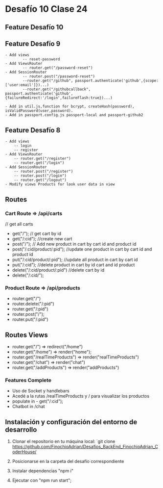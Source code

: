 # Desafío 10 Clase 24

## Feature Desafío 10

## Feature Desafío 9

    - Add views
            -- reset-password
    - Add ViewsRouter
            -- router.get("/password-reset")
    - Add SessionRouter
            -- router.post("/password-reset")
            --router.get("/github", passport.authenticate('github',{scope:['user:email']})...)
            --router.get("/githubcallback", passport.authenticate('github',{failureRedirect:'/login',failureFlash:true})...)
    
    - Add in util.js,function for bcrypt, createHash(password), isValidPassword(user,password).
    - Add in passport.config.js passport-local and passport-github2

## Feature Desafío 8

    - Add views 
        -- login
        -- register 
    - Add ViewsRouter
        -- router.get("/register")
        -- router.get("/login")
    - Add SessionRouter
        -- router.post("/register")
        -- router.post("/login")
        -- router.get("/logout")
    - Modify views Products for look user data in view

## Routes

### Cart Route => /api/carts

// get all carts

- get("/");
// get cart by id
- get("/:cid");
//create new cart
- post("/");
// Add new product in cart by cart id and product id
- post("/:cid/product/:pid");
//update one product in cart by cart id and product id
- put("/:cid/product/:pid");
//update all product in cart by cart id
- put("/:cid");
//delete product in cart by  id cart and id product
- delete("/:cid/product/:pid")
//delete cart by id
- delete("/:cid/");

### Product Route => /api/products

- router.get("/")
- router.delete("/:pid")
- router.get("/:pid")
- router.post("/");
- router.put("/:pid")

## Routes Views

- router.get("/") => redirect("/home")
- router.get("/home") => render("home");
- router.get("/realTimeProducts") => render("realTimeProducts")
- router.get("/chat") => render("chat")
- router.get("/addProducts") => render("addProducts")

### Features Complete

- Uso de Socket y handlebars
- Acedé a la rutas /realTimeProducts y / para visualizar los productos
- populate in - get("/:cid");
- Chatbot in /chat

## Instalación y configuración del entorno de desarrollo

1. Clonar el repositorio en tu máquina local: `git clone <https://github.com/FinochioAdrian/Desafios_BackEnd_FinochioAdrian_CoderHouse/>

2. Posicionarse en la carpeta del desafío correspondiente

3. Instalar dependencias "npm i"

4. Ejecutar con "npm run start";
